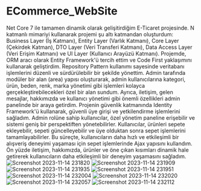 # ECommerce_WebSite
Net Core 7 ile tamamen dinamik olarak gelişitirdiğim E-Ticaret projesinde. N katmanlı mimariyi kullanarak projemi şu altı katmandan oluşturdum: Business Layer (İş Katmanı), Entity Layer (Varlık Katmanı), Core Layer (Çekirdek Katman), DTO Layer (Veri Transferi Katmanı), Data Access Layer (Veri Erişim Katmanı) ve UI Layer (Kullanıcı Arayüzü Katmanı).
Projemde, ORM aracı olarak Entity Framework'ü tercih ettim ve Code First yaklaşımını kullanarak geliştirdim. Repository Pattern kullanımı sayesinde veritabanı işlemlerini düzenli ve sürdürülebilir bir şekilde yönettim.
Admin tarafında modüler bir alan (area) yapısı oluşturarak, admin kullanıcılarına kategori, ürün, beden, renk, marka yönetimi gibi işlemleri kolayca gerçekleştirebilecekleri özel bir alan sundum. Ayrıca, iletişim, gelen mesajlar, hakkımızda ve kullanıcı yönetimi gibi önemli özellikleri admin panelinde bir araya getirdim.
Projenin güvenlik katmanında Identity Framework'ü kullanarak, güvenli üye girişi ve yetkilendirme işlemlerini sağladım. Admin rolüne sahip kullanıcılar, özel yönetim paneline erişebilir ve sistemi geniş bir perspektiften yönetebilirler.
Kullanıcılar, ürünleri sepete ekleyebilir, sepeti güncelleyebilir ve üye olduktan sonra sepet işlemlerini tamamlayabilirler. Bu süreçte, kullanıcıların daha hızlı ve etkileşimli bir alışveriş deneyimi yaşaması için sepet işlemlerinde Ajax yapısını kullandım.
Ön yüzde iletişim, hakkımızda, ürünler ve öne çıkan kısımları dinamik hale getirerek kullanıcıların daha etkileşimli bir deneyim yaşamasını sağladım.
![Screenshot 2023-11-14 231820](https://github.com/ckmkomer/E-Commerce_WebSite/assets/101353123/da3072d3-db0e-49d4-8ad8-960f8b7f3a64)
![Screenshot 2023-11-14 231909](https://github.com/ckmkomer/E-Commerce_WebSite/assets/101353123/b92ff066-d8d3-479c-8423-78c4c83200d9)
![Screenshot 2023-11-14 231935](https://github.com/ckmkomer/E-Commerce_WebSite/assets/101353123/12c1a5f8-e4aa-4d56-8bac-00117db710fc)
![Screenshot 2023-11-14 231951](https://github.com/ckmkomer/E-Commerce_WebSite/assets/101353123/1fee686c-6229-443c-b9f4-ce670a94ee35)
![Screenshot 2023-11-14 232004](https://github.com/ckmkomer/E-Commerce_WebSite/assets/101353123/a1123716-09d2-4250-8907-0d70bfe2c851)
![Screenshot 2023-11-14 232020](https://github.com/ckmkomer/E-Commerce_WebSite/assets/101353123/6e8764e7-1aa9-4643-b93e-213010f5759b)
![Screenshot 2023-11-14 232057](https://github.com/ckmkomer/E-Commerce_WebSite/assets/101353123/de45005f-a0d7-4733-9af3-315091094f32)
![Screenshot 2023-11-14 232112](https://github.com/ckmkomer/E-Commerce_WebSite/assets/101353123/3c216a18-9d22-481c-a96a-9409a9cf9906)
